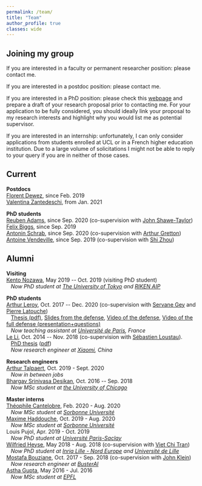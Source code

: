 ```yaml
---
permalink: /team/
title: "Team"
author_profile: true
classes: wide
---
```


## Joining my group

If you are interested in a faculty or permanent researcher position: please contact me.

If you are interested in a postdoc position: please contact me.

If you are interested in a PhD position: please check this [webpage](https://www.ucl.ac.uk/ai-centre/study) and prepare a draft of your research proposal prior to contacting me. For your application to be fully considered, you should ideally link your proposal to my research interests and highlight why you would list me as potential supervisor.

If you are interested in an internship: unfortunately, I can only consider applications from students enrolled at UCL or in a French higher education institution. Due to a large volume of solicitations I might not be able to reply to your query if you are in neither of those cases.

## Current

**Postdocs**   
[Florent Dewez](https://fdewez.github.io), since Feb. 2019        
[Valentina Zantedeschi](http://vzantedeschi.com), from Jan. 2021

**PhD students**   
[Reuben Adams](https://reubenadams.github.io), since Sep. 2020 (co-supervision with [John Shawe-Taylor](http://www0.cs.ucl.ac.uk/staff/J.Shawe-Taylor/))   
[Felix Biggs](https://www.felixbiggs.com), since Sep. 2019   
[Antonin Schrab](https://antoninschrab.github.io), since Sep. 2020 (co-supervision with [Arthur Gretton](http://www.gatsby.ucl.ac.uk/~gretton/))     
[Antoine Vendeville](https://antoinevendeville.github.io/), since Sep. 2019 (co-supervision with [Shi Zhou](https://wp.cs.ucl.ac.uk/shizhou/))   

<!-- **Research engineers**     -->
   

<!-- **Master interns**      --> 
  


## Alumni

<!-- **Postdocs** -->

**Visiting**       
[Kento Nozawa](https://nzw0301.github.io), May 2019 -- Oct. 2019 (visiting PhD student)      
&nbsp;&nbsp;&nbsp;*Now PhD student at [The University of Tokyo](https://www.u-tokyo.ac.jp/en/) and [RIKEN AIP](https://www.u-tokyo.ac.jp/en/)*       

**PhD students**       
[Arthur Leroy](https://arthur-leroy.netlify.app), Oct. 2017 -- Dec. 2020 (co-supervision with [Servane Gey](http://helios.mi.parisdescartes.fr/~gey/) and [Pierre Latouche](http://helios.mi.parisdescartes.fr/~platouch/))           
&nbsp;&nbsp;&nbsp;[Thesis (pdf)](https://arthur-leroy.netlify.app/files/Thesis-Arthur_LEROY.pdf), [Slides from the defense](https://arthur-leroy.netlify.app/files/slides_soutenance/slides_thesis.html#/), [Video of the defense](https://youtu.be/gAaKoKq9UDo), [Video of the full defense (presentation+questions)](https://youtu.be/6xpyS0tTSCo)      
&nbsp;&nbsp;&nbsp;*Now teaching assistant at [Université de Paris](https://u-paris.fr/en/498-2/), France*       
[Le Li](https://www.researchgate.net/scientific-contributions/2108172811_Le_Li), Oct. 2014 -- Nov. 2018 (co-supervision with [Sébastien Loustau](https://www.linkedin.com/in/sébastien-loustau-b57b4555/)).      
&nbsp;&nbsp;&nbsp;[PhD thesis](https://tel.archives-ouvertes.fr/tel-01970795/) ([pdf](https://tel.archives-ouvertes.fr/tel-01970795/document))            
&nbsp;&nbsp;&nbsp;*Now research engineer at [Xiaomi](https://www.mi.com/global/about), China* 

**Research engineers**     
[Arthur Talpaert](https://www.linkedin.com/in/arthur-talpaert-04b446a5/), Oct. 2019 - Sept. 2020      
&nbsp;&nbsp;&nbsp;*Now in between jobs*		   
[Bhargav Srinivasa Desikan](https://github.com/bhargavvader/), Oct. 2016 -- Sep. 2018      
&nbsp;&nbsp;&nbsp;*Now MSc student at [the University of Chicago](https://www.uchicago.edu)*

**Master interns**         
[Théophile Cantelobre](https://theophilec.github.io), Feb. 2020 - Aug. 2020      
&nbsp;&nbsp;&nbsp;*Now MSc student at [Sorbonne Université](https://www.sorbonne-universite.fr)*      			     
[Maxime Haddouche](https://maximehaddouche.github.io), Oct. 2019 - Aug. 2020     
&nbsp;&nbsp;&nbsp;*Now MSc student at [Sorbonne Université](https://www.sorbonne-universite.fr)*       			     
Louis Pujol, Apr. 2019 - Oct. 2019    
&nbsp;&nbsp;&nbsp;*Now PhD student at [Université Paris-Saclay](https://www.universite-paris-saclay.fr)*		     
[Wilfried Heyse](https://www.linkedin.com/in/wilfried-heyse-711008151/), May 2018 - Aug. 2018 (co-supervision with [Viet Chi Tran](https://perso.math.u-pem.fr/tran.viet-chi/))     
&nbsp;&nbsp;&nbsp;*Now PhD student at [Inria Lille - Nord Europe](https://www.inria.fr/fr/centre-inria-lille-nord-europe) and [Université de Lille](https://www.univ-lille.fr)*     
[Mostafa Bouziane](https://www.linkedin.com/in/mostafa-b-49732b11b/), Oct. 2017 - Sep. 2018 (co-supervision with [John Klein](https://john-klein.github.io))     
&nbsp;&nbsp;&nbsp;*Now research engineer at [BusterAI](https://buster.ai)*   
[Astha Gupta](https://www.linkedin.com/in/astha736/), May 2016 - Jul. 2016    
&nbsp;&nbsp;&nbsp;*Now MSc student at [EPFL](https://www.epfl.ch/fr/)*    
